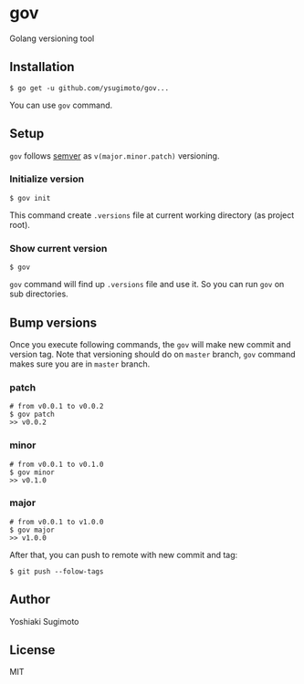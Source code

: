 # gov
Golang versioning tool

## Installation

```
$ go get -u github.com/ysugimoto/gov...
```

You can use `gov` command.

## Setup

`gov` follows [semver](https://semver.org/) as `v(major.minor.patch)` versioning.

### Initialize version

```
$ gov init
```

This command create `.versions` file at current working directory (as project root).

### Show current version

```
$ gov
```

`gov` command will find up `.versions` file and use it. So you can run `gov` on sub directories.

## Bump versions

Once you execute following commands, the `gov` will make new commit and version tag.
Note that versioning should do on `master` branch, `gov` command makes sure you are in `master` branch.

### patch

```
# from v0.0.1 to v0.0.2
$ gov patch
>> v0.0.2
```

### minor

```
# from v0.0.1 to v0.1.0
$ gov minor
>> v0.1.0
```
### major

```
# from v0.0.1 to v1.0.0
$ gov major
>> v1.0.0
```

After that, you can push to remote with new commit and tag:

```
$ git push --folow-tags
```

## Author

Yoshiaki Sugimoto

## License

MIT
